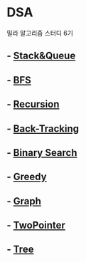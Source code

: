 # DSA
밀라 알고리즘 스터디 6기

## - [Stack&Queue](./Stack&Queue/Stack&Queue.md)
## - [BFS](./BFS/BFS.md)
## - [Recursion](./Recursion/Recursion.md)
## - [Back-Tracking](./BackTracking/BackTracking.md)
## - [Binary Search](./BinarySearch/BinarySearch.md)
## - [Greedy](./Greedy/Greedy.md)
## - [Graph](./Graph/Graph.md)
## - [TwoPointer](./TwoPointer/TwoPointer.md)
## - [Tree](./Tree/Tree.md)